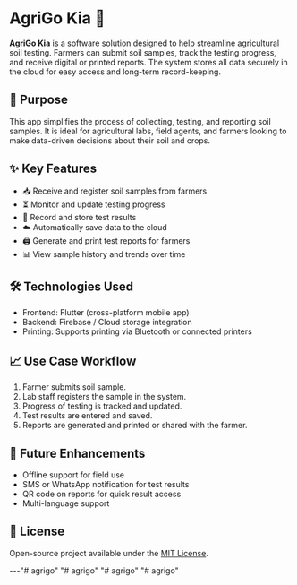 # AgriGo Kia 🌱

**AgriGo Kia** is a software solution designed to help streamline agricultural soil testing. Farmers can submit soil samples, track the testing progress, and receive digital or printed reports. The system stores all data securely in the cloud for easy access and long-term record-keeping.

## 🚜 Purpose

This app simplifies the process of collecting, testing, and reporting soil samples. It is ideal for agricultural labs, field agents, and farmers looking to make data-driven decisions about their soil and crops.

## ✨ Key Features

- 📥 Receive and register soil samples from farmers
- ⏳ Monitor and update testing progress
- 🧪 Record and store test results
- ☁️ Automatically save data to the cloud
- 🖨️ Generate and print test reports for farmers
- 📊 View sample history and trends over time

## 🛠️ Technologies Used

- Frontend: Flutter (cross-platform mobile app)
- Backend: Firebase / Cloud storage integration
- Printing: Supports printing via Bluetooth or connected printers

## 📈 Use Case Workflow

1. Farmer submits soil sample.
2. Lab staff registers the sample in the system.
3. Progress of testing is tracked and updated.
4. Test results are entered and saved.
5. Reports are generated and printed or shared with the farmer.

## 📌 Future Enhancements

- Offline support for field use
- SMS or WhatsApp notification for test results
- QR code on reports for quick result access
- Multi-language support

## 🧾 License

Open-source project available under the [MIT License](LICENSE).

---"# agrigo" 
"# agrigo" 
"# agrigo" 
"# agrigo" 

